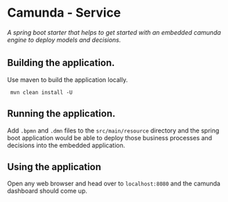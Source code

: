 # Camunda - Service
###### A spring boot starter that helps to get started with an embedded camunda engine to deploy models and decisions.

## Building the application.
Use maven to build the application locally.

~~~
 mvn clean install -U
 ~~~

## Running the application.
Add ```.bpmn``` and ```.dmn``` files to the ```src/main/resource``` directory and the spring boot application would be able to deploy those business processes and decisions into the embedded application.

## Using the application
Open any web browser and head over to ```localhost:8080``` and the camunda dashboard should come up.
